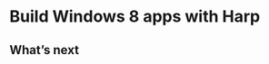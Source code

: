 # Build Windows 8 apps with Harp

<!-- Try to do it in 5 steps or less 
Might need to make a manifest recipe, already need one for Firefox OS and Chrome Web Store-->

## What’s next

<!-- Link to relevant Harp resources based off what was covered in the walk through. -->